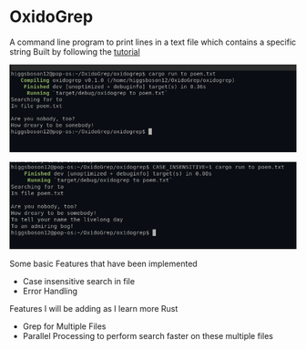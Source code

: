 # OxidoGrep
A command line program to print lines in a text file which contains a specific string 
Built by following the [tutorial](https://doc.rust-lang.org/book/ch12-00-an-io-project.html)


![Running Oxidogrep to find instance of the string to in A poem](https://github.com/higgsboson1209/OxidoGrep/blob/main/Images/basic_implementation.png)

![Running Oxidogrep to find instance of the string "to" This time case insensitive in A poem](https://github.com/higgsboson1209/OxidoGrep/blob/main/Images/Case_insensitive.png)

Some basic Features that have been implemented 
* Case insensitive search in file 
* Error Handling 

Features I will be adding as I learn more Rust 
* Grep for Multiple Files 
* Parallel Processing to perform search faster on these multiple files 





